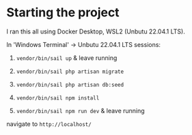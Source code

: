 # Starting the project

I ran this all using Docker Desktop, WSL2 (Unbutu 22.04.1 LTS).

In 'Windows Terminal' -> Unbutu 22.04.1 LTS sessions:

1. `vendor/bin/sail up` & leave running

2. `vendor/bin/sail php artisan migrate`

3. `vendor/bin/sail php artisan db:seed`

4. `vendor/bin/sail npm install`

5. `vendor/bin/sail npm run dev` & leave running

navigate to `http://localhost/`